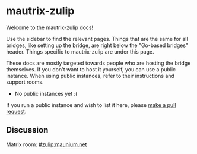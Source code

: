 # mautrix-zulip
Welcome to the mautrix-zulip docs!

Use the sidebar to find the relevant pages. Things that are the same for all
bridges, like setting up the bridge, are right below the "Go-based bridges"
header. Things specific to mautrix-zulip are under this page.

These docs are mostly targeted towards people who are hosting the bridge
themselves. If you don't want to host it yourself, you can use a public
instance. When using public instances, refer to their instructions and support
rooms.

* No public instances yet :(

If you run a public instance and wish to list it here, please [make a pull request](https://github.com/mautrix/docs/blob/master/bridges/go/zulip/index.md).

## Discussion
Matrix room: [#zulip:maunium.net](https://matrix.to/#/#zulip:maunium.net)

